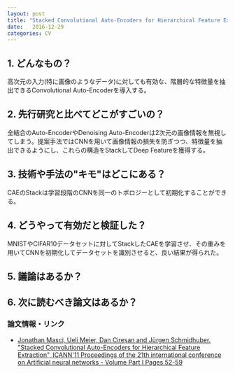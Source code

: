 ```yaml
---
layout: post
title: "Stacked Convolutional Auto-Encoders for Hierarchical Feature Extraction"
date:   2016-12-29
categories: CV
---
```


## 1. どんなもの？

高次元の入力(特に画像のようなデータ)に対しても有効な、階層的な特徴量を抽出できるConvolutional Auto-Encoderを導入する。

## 2. 先行研究と比べてどこがすごいの？

全結合のAuto-EncoderやDenoising Auto-Encoderは2次元の画像情報を無視してしまう。提案手法ではCNNを用いて画像情報の損失を防ぎつつ、特徴量を抽出できるようにし、これらの構造をStackしてDeep Featureを獲得する。

## 3. 技術や手法の"キモ"はどこにある？

CAEのStackは学習段階のCNNを同一のトポロジーとして初期化することができる。

## 4. どうやって有効だと検証した？

MNISTやCIFAR10データセットに対してStackしたCAEを学習させ、その重みを用いてCNNを初期化してデータセットを識別させると、良い結果が得られた。

## 5. 議論はあるか？

## 6. 次に読むべき論文はあるか？

### 論文情報・リンク

* [Jonathan Masci, Ueli Meier, Dan Cireşan and Jürgen Schmidhuber. "Stacked Convolutional Auto-Encoders for Hierarchical Feature Extraction", ICANN'11 Proceedings of the 21th international conference on Artificial neural networks - Volume Part I Pages 52-59 ](https://pdfs.semanticscholar.org/1c6d/990c80e60aa0b0059415444cdf94b3574f0f.pdf)
